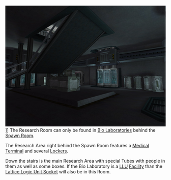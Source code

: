 ![](../images/BioLabResearchRoom.jpg "fig:BioLabResearchRoom.jpg")\]\] The
Research Room can only be found in [Bio Laboratories](Bio_Laboratory.md) behind
the [Spawn Room](Spawn_Room.md).

The Research Area right behind the Spawn Room features a
[Medical Terminal](../items/Medical_Terminal.md) and several
[Lockers](../items/Lockers.md).

Down the stairs is the main Research Area with special Tubes with people in them
as well as some boxes. If the Bio Laboratory is a
[LLU](../terminology/Lattice_Logic_Unit.md) [Facility](Facilities.md) than the
[Lattice Logic Unit Socket](Lattice_Logic_Unit_Socket.md) will also be in this
Room.


